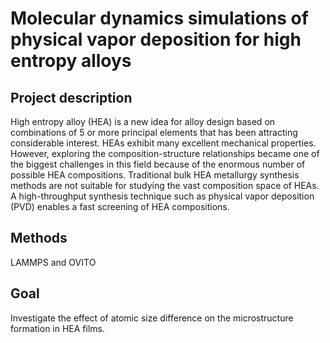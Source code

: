 # Molecular dynamics simulations of physical vapor deposition for high entropy alloys
## Project description
High entropy alloy (HEA) is a new idea for alloy design based on combinations of 5 or more principal elements that has been attracting considerable interest. HEAs exhibit many excellent mechanical properties. However, exploring the composition-structure relationships became one of the biggest challenges in this field because of the enormous number of possible HEA compositions. Traditional bulk HEA metallurgy synthesis methods are not suitable for studying the vast composition space of HEAs. A high-throughput synthesis technique such as physical vapor deposition (PVD) enables a fast screening of HEA compositions.
## Methods
LAMMPS and OVITO
## Goal
Investigate the effect of atomic size difference on the microstructure formation in HEA films.  
  


